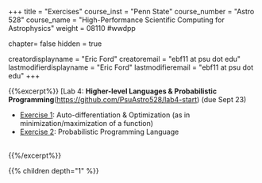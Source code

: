 +++
title = "Exercises"
course_inst = "Penn State"
course_number = "Astro 528"
course_name = "High-Performance Scientific Computing for Astrophysics"
weight = 08110  #wwdpp

chapter= false
hidden = true

creatordisplayname = "Eric Ford"
creatoremail = "ebf11 at psu dot edu"
lastmodifierdisplayname = "Eric Ford"
lastmodifieremail = "ebf11 at psu dot edu"
+++


{{%excerpt%}}
[Lab 4: **Higher-level Languages & Probabilistic Programming**(https://github.com/PsuAstro528/lab4-start) (due Sept 23)
- [Exercise 1](https://psuastro528.github.io/lab4-start/ex1.html):  Auto-differentiation & Optimization (as in minimization/maximization of a function)
- [Exercise 2](https://psuastro528.github.io/lab4-start/ex2.html):  Probabilistic Programming Language
<br />
{{%/excerpt%}}

{{% children depth="1" %}}

